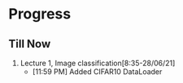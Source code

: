 # Progress

## Till Now

1. Lecture 1, Image classification[8:35-28/06/21]
    * [11:59 PM] Added CIFAR10 DataLoader
